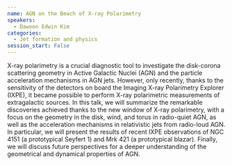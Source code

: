 ```yaml
---
name: AGN on the Beach of X-ray Polarimetry
speakers:
  - Dawoon Edwin Kim
categories:
  - Jet formation and physics
session_start: False
---
```


X-ray polarimetry is a crucial diagnostic tool to investigate the disk-corona scattering geometry in Active Galactic Nuclei (AGN) and the particle acceleration mechanisms in AGN jets. However, only recently, thanks to the sensitivity of the detectors on board the Imaging X-ray Polarimetry Explorer (IXPE), it became possible to perform X-ray polarimetric measurements of extragalactic sources. In this talk, we will summarize the remarkable discoveries achieved thanks to the new window of X-ray polarimetry, with a focus on the geometry in the disk, wind, and torus in radio-quiet AGN, as well as the acceleration mechanisms in relativistic jets from radio-loud AGN. In particular, we will present the results of recent IXPE observations of NGC 4151 (a prototypical Seyfert 1) and Mrk 421 (a prototypical blazar). Finally, we will discuss future perspectives for a deeper understanding of the geometrical and dynamical properties of AGN.